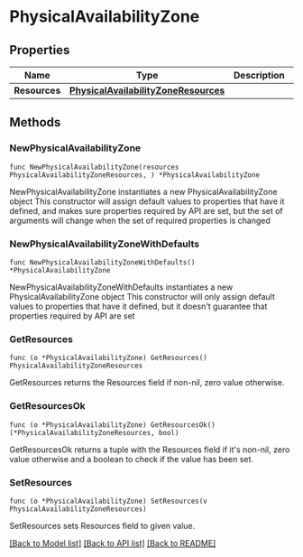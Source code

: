 # PhysicalAvailabilityZone

## Properties

Name | Type | Description | Notes
------------ | ------------- | ------------- | -------------
**Resources** | [**PhysicalAvailabilityZoneResources**](PhysicalAvailabilityZoneResources.md) |  | 

## Methods

### NewPhysicalAvailabilityZone

`func NewPhysicalAvailabilityZone(resources PhysicalAvailabilityZoneResources, ) *PhysicalAvailabilityZone`

NewPhysicalAvailabilityZone instantiates a new PhysicalAvailabilityZone object
This constructor will assign default values to properties that have it defined,
and makes sure properties required by API are set, but the set of arguments
will change when the set of required properties is changed

### NewPhysicalAvailabilityZoneWithDefaults

`func NewPhysicalAvailabilityZoneWithDefaults() *PhysicalAvailabilityZone`

NewPhysicalAvailabilityZoneWithDefaults instantiates a new PhysicalAvailabilityZone object
This constructor will only assign default values to properties that have it defined,
but it doesn't guarantee that properties required by API are set

### GetResources

`func (o *PhysicalAvailabilityZone) GetResources() PhysicalAvailabilityZoneResources`

GetResources returns the Resources field if non-nil, zero value otherwise.

### GetResourcesOk

`func (o *PhysicalAvailabilityZone) GetResourcesOk() (*PhysicalAvailabilityZoneResources, bool)`

GetResourcesOk returns a tuple with the Resources field if it's non-nil, zero value otherwise
and a boolean to check if the value has been set.

### SetResources

`func (o *PhysicalAvailabilityZone) SetResources(v PhysicalAvailabilityZoneResources)`

SetResources sets Resources field to given value.



[[Back to Model list]](../README.md#documentation-for-models) [[Back to API list]](../README.md#documentation-for-api-endpoints) [[Back to README]](../README.md)


